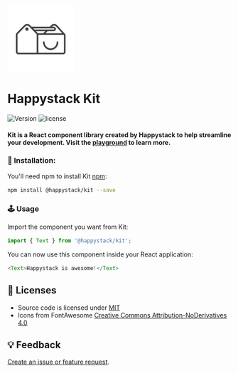 <img src=".github/happystack.png" alt="Happystack" width="150" height="150" />

# Happystack Kit

![Version](https://img.shields.io/badge/Version-0.6.0-green.svg?style=flat)
![license](https://img.shields.io/github/license/mashape/apistatus.svg)


#### Kit is a React component library created by Happystack to help streamline your development. Visit the [playground](http://kit.happystack.io) to learn more.


### 🔧 Installation:
You'll need npm to install Kit [npm](https://www.npmjs.com/):


```bash
npm install @happystack/kit --save
```


### 🕹 Usage
Import the component you want from Kit:
```javascript
import { Text } from '@happystack/kit';
```

You can now use this component inside your React application:
```javascript
<Text>Happystack is awesome!</Text>
```


## 📄 Licenses
* Source code is licensed under [MIT](https://opensource.org/licenses/MIT)
* Icons from FontAwesome [Creative Commons Attribution-NoDerivatives 4.0](http://creativecommons.org/licenses/by-nd/4.0/)


## 💡 Feedback
[Create an issue or feature request](https://github.com/happystacklabs/kit/issues/new).
